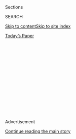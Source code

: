 <div id="app">

<div>

<div>

<div>

<div class="NYTAppHideMasthead css-1q2w90k e1suatyy0">

<div class="section css-ui9rw0 e1suatyy2">

<div class="css-eph4ug er09x8g0">

<div class="css-6n7j50">

</div>

<span class="css-1dv1kvn">Sections</span>

<div class="css-10488qs">

<span class="css-1dv1kvn">SEARCH</span>

</div>

[Skip to content](#site-content)[Skip to site
index](#site-index)

</div>

<div class="css-10698na e1huz5gh0">

</div>

</div>

<div id="masthead-bar-one" class="section hasLinks css-15hmgas e1csuq9d3">

<div class="css-uqyvli e1csuq9d0">

</div>

<div class="css-1uqjmks e1csuq9d1">

</div>

<div class="css-9e9ivx">

[](https://myaccount.nytimes.com/auth/login?response_type=cookie&client_id=vi)

</div>

<div class="css-1bvtpon e1csuq9d2">

[Today’s
Paper](https://www.nytimes.com/section/todayspaper)

</div>

</div>

</div>

</div>

<div data-aria-hidden="false">

<div id="site-content" data-role="main">

<div>

<div class="css-1aor85t" style="opacity:0.000000001;z-index:-1;visibility:hidden">

<div class="css-1hqnpie">

<div class="css-epjblv">

<span class="css-z6pdnw">His Face, Hands and Feet Swelled Up. What Was
Going
On?</span>

</div>

<div class="css-k008qs">

<div class="css-1iwv8en">

<span class="css-18z7m18"></span>

<div>

<div>

</div>

</div>

</div>

<span class="css-1n6z4y">https://nyti.ms/2XqZD6n</span>

<div class="css-1705lsu">

<div class="css-4xjgmj">

<div class="css-4skfbu" data-role="toolbar" data-aria-label="Social Media Share buttons, Save button, and Comments Panel with current comment count" data-testid="share-tools">

  - 
  - 
  - 
  - 
    
    <div class="css-6n7j50">
    
    </div>

  - 
  - 

</div>

</div>

</div>

</div>

</div>

</div>

<div id="NYT_TOP_BANNER_REGION" class="css-13pd83m">

</div>

<div id="top-wrapper" class="css-1sy8kpn">

<div id="top-slug" class="css-l9onyx">

Advertisement

</div>

[Continue reading the main
story](#after-top)

<div class="ad top-wrapper" style="text-align:center;height:100%;display:block;min-height:250px">

<div id="top" class="place-ad" data-position="top" data-size-key="top">

</div>

</div>

<div id="after-top">

</div>

</div>

<div id="sponsor-wrapper" class="css-1hyfx7x">

<div id="sponsor-slug" class="css-19vbshk">

Supported by

</div>

[Continue reading the main
story](#after-sponsor)

<div id="sponsor" class="ad sponsor-wrapper" style="text-align:center;height:100%;display:block">

</div>

<div id="after-sponsor">

</div>

</div>

[Diagnosis](/column/diagnosis "Diagnosis")

<div class="css-1vkm6nb ehdk2mb0">

# His Face, Hands and Feet Swelled Up. What Was Going On?

</div>

<div class="css-79elbk" data-testid="photoviewer-wrapper">

<div class="css-z3e15g" data-testid="photoviewer-wrapper-hidden">

</div>

<div class="css-1a48zt4 ehw59r15" data-testid="photoviewer-children">

![<span class="css-ach9cc e1z0qqy90" itemprop="copyrightHolder"><span class="css-1ly73wi e1tej78p0">Credit...</span><span><span>Photo
illustration by Ina
Jang</span></span></span>](https://static01.nyt.com/images/2020/08/02/magazine/02mag-diagnosis-1/02mag-diagnosis-1-articleLarge.jpg?quality=75&auto=webp&disable=upscale)

</div>

</div>

<div class="css-xt80pu e12qa4dv0">

<div class="css-18e8msd">

<div class="css-vp77d3 epjyd6m0">

<div class="css-1baulvz">

By [<span class="css-1baulvz last-byline" itemprop="name">Lisa Sanders,
M.D.</span>](https://www.nytimes.com/by/lisa-sanders-md)

</div>

</div>

  - July 30,
    2020

  - 
    
    <div class="css-4xjgmj">
    
    <div class="css-d8bdto" data-role="toolbar" data-aria-label="Social Media Share buttons, Save button, and Comments Panel with current comment count" data-testid="share-tools">
    
      - 
      - 
      - 
      - 
        
        <div class="css-6n7j50">
        
        </div>
    
      - 
      - 
    
    </div>
    
    </div>

</div>

</div>

<div class="section meteredContent css-1r7ky0e" name="articleBody" itemprop="articleBody">

<div class="css-1fanzo5 StoryBodyCompanionColumn">

<div class="css-53u6y8">

The 5-year-old boy lay in his grandmother’s arms. “My feet, my feet,” he
wailed. She smoothed the tangled bangs away from his forehead then
reached for her phone. She wasn’t sure what was going on with her
grandson, but she had cared for enough children and grandchildren to
know that something was really wrong. His feet were swollen and painful
and so were his hands. On his legs there was a rash that exploded over
the several hours he was at her house into a series of raised red rings.
She called her son and daughter-in-law. The little boy needed to go to
the hospital.

He’d always been delicate, his mother explained to the triage nurse at
the E.R. of Lowell General Hospital in Lowell, Mass. If one of his
brothers had a runny nose, he’d get a runny nose and a fever. He was
sick so often that she’d once taken him to the pediatrician to see if
there was anything wrong with his immune system. The pediatrician
assured her that it was a typical response to starting kindergarten,
when first-time students would catch all the viruses going around. Just
the previous week he had an awful cold. But he’d never had anything like
this.

## **Perhaps an Infection**

It started with a stomachache the night before. The boy was up for
hours. Then in the early morning, when his father took him to the
bathroom, he noticed that the tip of the boy’s penis was red and
inflamed. As soon as his wife awakened, he told her about the situation
and took him to the hospital.

The child was seen right away. He didn’t have a fever and was drinking
well, though reluctant to eat. He said he didn’t have a stomachache
anymore, and his belly wasn’t tender. His penis, though inflamed, didn’t
seem to hurt, either. But his white-blood-cell count was elevated, and
that suggested the child had an infection. The E.R. doctor figured he
probably had balanitis, an infection of the head of the penis, and gave
him a week of an oral antibiotic.

</div>

</div>

<div class="css-1fanzo5 StoryBodyCompanionColumn">

<div class="css-53u6y8">

When the boy was discharged from the hospital late that morning, the
father called the boy’s grandmother. Could she look after him? He and
his wife had to work, and the child and his grandmother were very close.

When they arrived at the home of his Lela — that’s how the boy
pronounced abuela, the Spanish word for grandmother — he didn’t want to
walk. He held up his arms in that familiar wordless plea: Carry me. When
his father picked him up and took him to his grandmother, she received
him happily, and he snuggled into her arms.

## **Scary Swelling**

He slept for much of the afternoon but ate and played when he was awake.
In the evening, the boy seemed feverish — hot and uncomfortable. His
grandmother gave him a bath. As she washed him, she saw what looked like
a couple of bites on his legs. When it was time to get out of the tub,
he refused to stand up. He said his feet hurt. And when his abuela
looked, his feet were puffy. His hands, too, seemed larger than normal,
as if they had been blown up like balloons. Even his face looked swollen
— his eyelids were distended, and his lips seemed enormous. And what she
thought were bites were now strange red lines that snaked around his
legs onto his thighs and belly. She called her daughter-in-law.
Something’s not right, she told her. He needs to go back to the
hospital.

The mother left work and hurried to her mother-in-law’s house. To her
maternal eye, her little boy looked like a monster — he was so strangely
swollen.

</div>

</div>

<div class="css-79elbk" data-testid="photoviewer-wrapper">

<div class="css-z3e15g" data-testid="photoviewer-wrapper-hidden">

</div>

<div class="css-1a48zt4 ehw59r15" data-testid="photoviewer-children">

![<span class="css-ach9cc e1z0qqy90" itemprop="copyrightHolder"><span class="css-1ly73wi e1tej78p0">Credit...</span><span>Photo
illustration by Ina
Jang</span></span>](https://static01.nyt.com/images/2020/08/02/magazine/02mag-diagnosis-2/02mag-diagnosis-2-articleLarge.jpg?quality=75&auto=webp&disable=upscale)

</div>

</div>

<div class="css-1fanzo5 StoryBodyCompanionColumn">

<div class="css-53u6y8">

She snapped him into his car seat and sped off to the hospital. She
carried the boy to the front desk; she was worried that the swelling of
his lips could extend and cut off his airway, she told the triage nurse.
The nurse was concerned, too, and they quickly took him into the busy
emergency room.

</div>

</div>

<div class="css-1fanzo5 StoryBodyCompanionColumn">

<div class="css-53u6y8">

## **A Dangerous Possibility**

The child was cranky and didn’t want to be examined. Both of his feet
were obviously swollen. So were his hands and face. He cried when anyone
tried to move his hands and feet. And he had this itchy, spreading rash.
The E.R. doctor worried about a rare but potentially dangerous disease
of the smallest blood vessels called Henoch-Schönlein Purpura (H.S.P.).
(It has recently been renamed IgA vasculitis.) An autoimmune disorder,
it primarily affects children and is characterized by a triad of
symptoms: abdominal pain, arthritis and a rash.

The rash is caused by the affected vessels leaking blood into the
surrounding tissues. When this happens close to the surface of the skin,
it creates dark red or bruise-colored spots. When these lesions are
pressed, they don’t change color. But the boy’s rash was a light, not
dark color, and when touched those spots lost the pink coloring and
became pale. H.S.P. also causes a rise in inflammatory markers in the
blood, so the doctor ordered a test to look for that as well. Those
markers were slightly elevated, and so to be safe, the E.R. doctor
decided to admit the child to the hospital to be monitored overnight.
She ordered ibuprofen for the pain and an antihistamine for the itch.

## **Finding a New Diagnosis**

The next morning, the boy was seen by Dr. Krista Birnie, a pediatric
hospitalist. By then he looked more comfortable, though he still didn’t
want anyone to touch his swollen hands or feet. It probably wasn’t
H.S.P., Birnie decided, now that she saw the child. Although the boy
didn’t want to move his hands or feet, it looked to her as if that was
because of the swelling rather than some form of arthritis, a symptom of
H.S.P. And the pink circles of rash had not turned into the angry red
blotches characteristic of H.S.P.

The child’s parents reported that the rash started out looking like
hives, which then grew into expanding circles and faded away — only to
be replaced by others. The E.R. doctor had also ordered a test for Lyme
disease. There was a field behind the boy’s house where he often played,
and it could harbor deer ticks. Birnie didn’t think this looked like the
typical Lyme rash, though Lyme disease was a common infection in
northern Massachusetts.

## **An Allergic Reaction**

Birnie was thinking along different lines. This child had first come
into the hospital with a lesion on his penis. Just 12 hours later that
lesion was gone. And the boy’s parents noted that his lesions were
transient like hives. There was a disorder Birnie had heard of but never
seen called Urticaria multiforme (U.M.). It’s a type of allergic
reaction, she remembered, seen in kids usually after a viral infection,
but Birnie couldn’t recall more than that. After her rounds, she found a
computer and looked up the disorder. The description fit this child
perfectly. It’s an allergic response triggered by either a medication or
more commonly a viral infection. This child had a cold the week before.

The allergic reaction causes a release of histamine, a body chemical
that causes (among other things) plasma to leak out of blood vessels,
causing hives and the characteristic swelling of the feet, hands and
face. It is usually treated with antihistamines — to block the
histamine. The boy had an antihistamine on admission because he felt
itchy. There’s no test for Urticaria multiforme, but given his symptoms,
Birnie felt confident he had it. Still, she wanted to watch him one more
day.

</div>

</div>

<div class="css-1fanzo5 StoryBodyCompanionColumn">

<div class="css-53u6y8">

## **Slowly Back to Normal**

The next morning the child was a little less swollen, though he
continued to get new hives. The Lyme test hadn’t come back, but Birnie
was pretty sure that when it did, it would be negative. The child had a
follow-up appointment with his primary doctor a couple of days later.
Birnie called a few days after that to make sure the boy was feeling
better. He was. And she was right — the Lyme test was in fact negative.

To the boy’s mother, this was just one more illness experienced by her
delicate child. But it made an impression on him. Three years later,
when he sometimes tells his mother that his feet hurt, she knows that
means he’s feeling sick.

</div>

</div>

</div>

<div>

</div>

<div>

</div>

<div>

</div>

<div>

<div id="bottom-wrapper" class="css-1ede5it">

<div id="bottom-slug" class="css-l9onyx">

Advertisement

</div>

[Continue reading the main
story](#after-bottom)

<div id="bottom" class="ad bottom-wrapper" style="text-align:center;height:100%;display:block;min-height:90px">

</div>

<div id="after-bottom">

</div>

</div>

</div>

</div>

</div>

## Site Index

<div>

</div>

## Site Information Navigation

  - [© <span>2020</span> <span>The New York Times
    Company</span>](https://help.nytimes.com/hc/en-us/articles/115014792127-Copyright-notice)

<!-- end list -->

  - [NYTCo](https://www.nytco.com/)
  - [Contact
    Us](https://help.nytimes.com/hc/en-us/articles/115015385887-Contact-Us)
  - [Work with us](https://www.nytco.com/careers/)
  - [Advertise](https://nytmediakit.com/)
  - [T Brand Studio](http://www.tbrandstudio.com/)
  - [Your Ad
    Choices](https://www.nytimes.com/privacy/cookie-policy#how-do-i-manage-trackers)
  - [Privacy](https://www.nytimes.com/privacy)
  - [Terms of
    Service](https://help.nytimes.com/hc/en-us/articles/115014893428-Terms-of-service)
  - [Terms of
    Sale](https://help.nytimes.com/hc/en-us/articles/115014893968-Terms-of-sale)
  - [Site
    Map](https://spiderbites.nytimes.com)
  - [Help](https://help.nytimes.com/hc/en-us)
  - [Subscriptions](https://www.nytimes.com/subscription?campaignId=37WXW)

</div>

</div>

</div>

</div>
